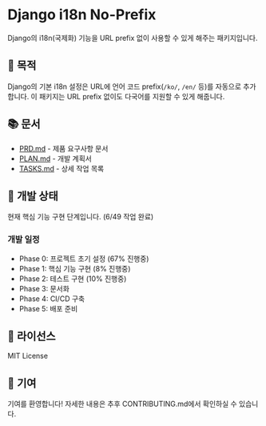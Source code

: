 # Django i18n No-Prefix

Django의 i18n(국제화) 기능을 URL prefix 없이 사용할 수 있게 해주는 패키지입니다.

## 🎯 목적

Django의 기본 i18n 설정은 URL에 언어 코드 prefix(`/ko/`, `/en/` 등)를 자동으로 추가합니다. 이 패키지는 URL prefix 없이도 다국어를 지원할 수 있게 해줍니다.

## 📚 문서

- [PRD.md](PRD.md) - 제품 요구사항 문서
- [PLAN.md](PLAN.md) - 개발 계획서
- [TASKS.md](TASKS.md) - 상세 작업 목록

## 🚧 개발 상태

현재 핵심 기능 구현 단계입니다. (6/49 작업 완료)

### 개발 일정
- Phase 0: 프로젝트 초기 설정 (67% 진행중)
- Phase 1: 핵심 기능 구현 (8% 진행중)
- Phase 2: 테스트 구현 (10% 진행중)
- Phase 3: 문서화
- Phase 4: CI/CD 구축
- Phase 5: 배포 준비

## 📄 라이선스

MIT License

## 🤝 기여

기여를 환영합니다! 자세한 내용은 추후 CONTRIBUTING.md에서 확인하실 수 있습니다.